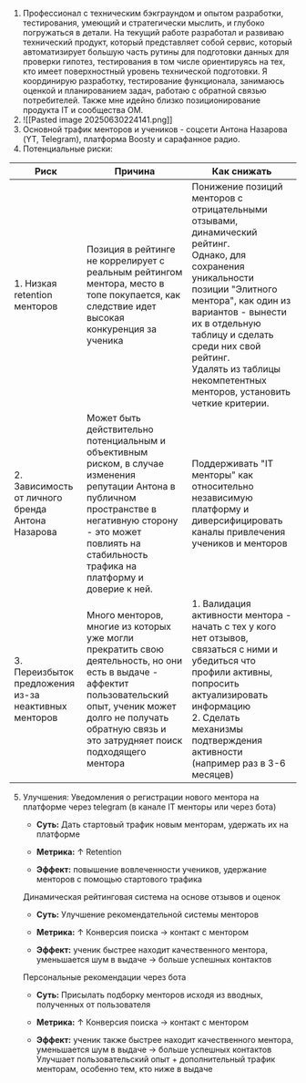 
1. Профессионал с техническим бэкграундом и опытом разработки, тестирования, умеющий и стратегически мыслить, и глубоко погружаться в детали. На текущий работе разработал и развиваю технический продукт, который представляет собой сервис, который автоматизирует большую часть рутины для подготовки данных для проверки гипотез, тестирования в том числе ориентируясь на тех, кто имеет поверхностный уровень технической подготовки. Я координирую разработку, тестирование функционала, занимаюсь оценкой и планированием задач, работаю с обратной связью потребителей. 
   Также мне идейно близко позиционирование продукта IT и сообщества ОМ. 
2. 
   ![[Pasted image 20250630224141.png]]
3. Основной трафик менторов и учеников - соцсети Антона Назарова (YT, Telegram), платформа Boosty и сарафанное радио.
4. Потенциальные риски:
   
| Риск                                                 | Причина                                                                                                                                                                                                                   | Как снижать                                                                                                                                                                                                                                                                                                        |
| ---------------------------------------------------- | ------------------------------------------------------------------------------------------------------------------------------------------------------------------------------------------------------------------------- | ------------------------------------------------------------------------------------------------------------------------------------------------------------------------------------------------------------------------------------------------------------------------------------------------------------------ |
| 1. Низкая retention менторов                         | Позиция в рейтинге не коррелирует с реальным рейтингом ментора, место в топе покупается, как следствие идет высокая конкуренция за ученика                                                                                | Понижение позиций менторов с отрицательными отзывами, динамический рейтинг.<br>Однако, для сохранения уникальности позиции "Элитного ментора", как один из вариантов - вынести их в отдельную таблицу и сделать среди них свой рейтинг.<br>Удалять из таблицы некомпетентных менторов, установить четкие критерии. |
| 2. Зависимость от личного бренда Антона Назарова     | Может быть действительно потенциальным и объективным риском, в случае изменения репутации Антона в публичном пространстве в негативную сторону - это может повлиять на стабильность трафика на платформу и доверие к ней. | Поддерживать "IT менторы" как относительно независимую платформу и диверсифицировать каналы привлечения учеников и менторов                                                                                                                                                                                        |
| 3. Переизбыток предложения из-за неактивных менторов | Много менторов, многие из которых уже могли прекратить свою деятельность, но они есть в выдаче - аффектит пользовательский опыт, ученик может долго не получать обратную связь и это затрудняет поиск подходящего ментора | 1. Валидация активности ментора - начать с тех у кого нет отзывов, связаться с ними и убедиться что профили активны, попросить актуализировать информацию<br>2. Сделать механизмы подтверждения активности (например раз в 3-6 месяцев)                                                                            |

5. Улучшения:
   Уведомления о регистрации нового ментора на платформе через telegram (в канале IT менторы или через бота)
    
    - **Суть:** Дать стартовый трафик новым менторам, удержать их на платформе
        
    - **Метрика:** ↑ Retention 
        
    - **Эффект:** повышение вовлеченности учеников, удержание менторов с помощью стартового трафика
	
	Динамическая рейтинговая система на основе отзывов и оценок  
	
    - **Суть:** Улучшение рекомендательной системы менторов
        
    - **Метрика:** ↑ Конверсия поиска → контакт с ментором 
        
    - **Эффект:** ученик быстрее находит качественного ментора, уменьшается шум в выдаче → больше успешных контактов
    
	Персональные рекомендации через бота
	
    - **Суть:** Присылать подборку менторов исходя из вводных, полученных от пользователя
        
    - **Метрика:** ↑ Конверсия поиска → контакт с ментором 
        
    - **Эффект:** ученик также быстрее находит качественного ментора, уменьшается шум в выдаче → больше успешных контактов
      Улучшает пользовательский опыт + дополнительный трафик менторам, особенно тем, кто ниже в выдаче